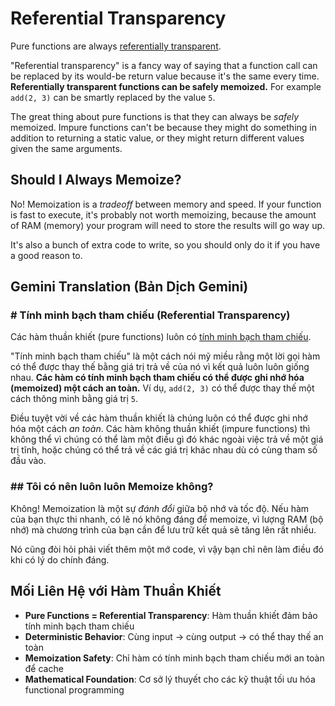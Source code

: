 # Referential Transparency

Pure functions are always [referentially transparent](https://www.baeldung.com/cs/referential-transparency#referential-transparency).

"Referential transparency" is a fancy way of saying that a function call can be replaced by its would-be return value because it's the same every time. **Referentially transparent functions can be safely memoized.** For example `add(2, 3)` can be smartly replaced by the value `5`.

The great thing about pure functions is that they can always be *safely* memoized. Impure functions can't be because they might do something in addition to returning a static value, or they might return different values given the same arguments.

## Should I Always Memoize?

No! Memoization is a *tradeoff* between memory and speed. If your function is fast to execute, it's probably not worth memoizing, because the amount of RAM (memory) your program will need to store the results will go way up.

It's also a bunch of extra code to write, so you should only do it if you have a good reason to.

## Gemini Translation (Bản Dịch Gemini)

### **# Tính minh bạch tham chiếu (Referential Transparency)**

Các hàm thuần khiết (pure functions) luôn có [tính minh bạch tham chiếu](https://www.baeldung.com/cs/referential-transparency#referential-transparency).

"Tính minh bạch tham chiếu" là một cách nói mỹ miều rằng một lời gọi hàm có thể được thay thế bằng giá trị trả về của nó vì kết quả luôn luôn giống nhau. **Các hàm có tính minh bạch tham chiếu có thể được ghi nhớ hóa (memoized) một cách an toàn.** Ví dụ, `add(2, 3)` có thể được thay thế một cách thông minh bằng giá trị `5`.

Điều tuyệt vời về các hàm thuần khiết là chúng luôn có thể được ghi nhớ hóa một cách *an toàn*. Các hàm không thuần khiết (impure functions) thì không thể vì chúng có thể làm một điều gì đó khác ngoài việc trả về một giá trị tĩnh, hoặc chúng có thể trả về các giá trị khác nhau dù có cùng tham số đầu vào.

### **## Tôi có nên luôn luôn Memoize không?**

Không! Memoization là một sự *đánh đổi* giữa bộ nhớ và tốc độ. Nếu hàm của bạn thực thi nhanh, có lẽ nó không đáng để memoize, vì lượng RAM (bộ nhớ) mà chương trình của bạn cần để lưu trữ kết quả sẽ tăng lên rất nhiều.

Nó cũng đòi hỏi phải viết thêm một mớ code, vì vậy bạn chỉ nên làm điều đó khi có lý do chính đáng.

## Mối Liên Hệ với Hàm Thuần Khiết

- **Pure Functions = Referential Transparency**: Hàm thuần khiết đảm bảo tính minh bạch tham chiếu
- **Deterministic Behavior**: Cùng input → cùng output → có thể thay thế an toàn
- **Memoization Safety**: Chỉ hàm có tính minh bạch tham chiếu mới an toàn để cache
- **Mathematical Foundation**: Cơ sở lý thuyết cho các kỹ thuật tối ưu hóa functional programming